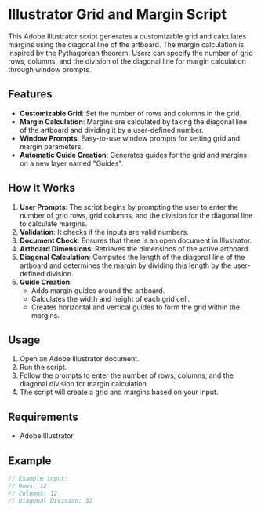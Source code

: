 # Illustrator Grid and Margin Script

This Adobe Illustrator script generates a customizable grid and calculates margins using the diagonal line of the artboard. The margin calculation is inspired by the Pythagorean theorem. Users can specify the number of grid rows, columns, and the division of the diagonal line for margin calculation through window prompts.

## Features
- **Customizable Grid**: Set the number of rows and columns in the grid.
- **Margin Calculation**: Margins are calculated by taking the diagonal line of the artboard and dividing it by a user-defined number.
- **Window Prompts**: Easy-to-use window prompts for setting grid and margin parameters.
- **Automatic Guide Creation**: Generates guides for the grid and margins on a new layer named "Guides".

## How It Works
1. **User Prompts**: The script begins by prompting the user to enter the number of grid rows, grid columns, and the division for the diagonal line to calculate margins.
2. **Validation**: It checks if the inputs are valid numbers.
3. **Document Check**: Ensures that there is an open document in Illustrator.
4. **Artboard Dimensions**: Retrieves the dimensions of the active artboard.
5. **Diagonal Calculation**: Computes the length of the diagonal line of the artboard and determines the margin by dividing this length by the user-defined division.
6. **Guide Creation**: 
    - Adds margin guides around the artboard.
    - Calculates the width and height of each grid cell.
    - Creates horizontal and vertical guides to form the grid within the margins.

## Usage
1. Open an Adobe Illustrator document.
2. Run the script.
3. Follow the prompts to enter the number of rows, columns, and the diagonal division for margin calculation.
4. The script will create a grid and margins based on your input.

## Requirements
- Adobe Illustrator

## Example
```javascript
// Example input: 
// Rows: 12
// Columns: 12
// Diagonal Division: 32

